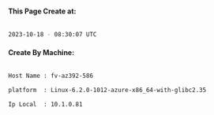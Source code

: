 
   
#### This Page Create at:

```bash

2023-10-18 - 08:30:07 UTC

```

#### Create By Machine:

```bash

Host Name : fv-az392-586

platform  : Linux-6.2.0-1012-azure-x86_64-with-glibc2.35

Ip Local  : 10.1.0.81

```

